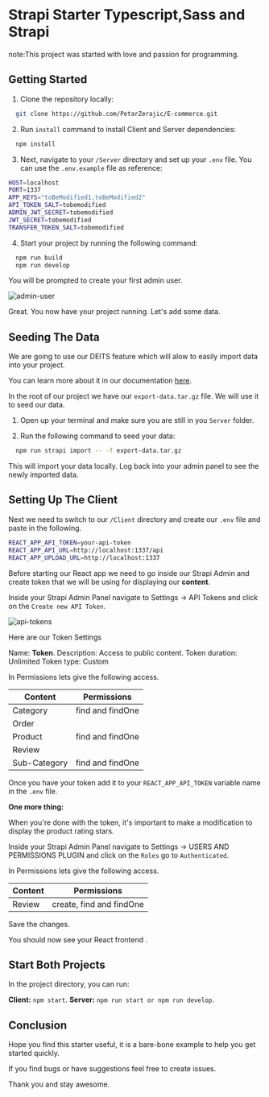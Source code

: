 # Strapi Starter Typescript,Sass and Strapi

note:This project was started with love and passion for programming.

## Getting Started

1. Clone the repository locally:

```bash
  git clone https://github.com/PetarZerajic/E-commerce.git
```

2. Run `install` command to install Client and Server dependencies:

```bash
  npm install
```

3. Next, navigate to your `/Server` directory and set up your `.env` file. You can use the `.env.example` file as reference:

```bash
HOST=localhost
PORT=1337
APP_KEYS="toBeModified1,toBeModified2"
API_TOKEN_SALT=tobemodified
ADMIN_JWT_SECRET=tobemodified
JWT_SECRET=tobemodified
TRANSFER_TOKEN_SALT=tobemodified
```

4. Start your project by running the following command:

```bash
  npm run build
  npm run develop
```

You will be prompted to create your first admin user.

![admin-user](https://user-images.githubusercontent.com/6153188/231865420-5f03a90f-b893-4057-9634-9632920a7d97.gif)

Great. You now have your project running. Let's add some data.

## Seeding The Data

We are going to use our DEITS feature which will alow to easily import data into your project.

You can learn more about it in our documentation [here](https://docs.strapi.io/dev-docs/data-management).

In the root of our project we have our `export-data.tar.gz` file. We will use it to seed our data.

1. Open up your terminal and make sure you are still in you `Server` folder.

2. Run the following command to seed your data:

```bash
  npm run strapi import -- -f export-data.tar.gz
```

This will import your data locally. Log back into your admin panel to see the newly imported data.

## Setting Up The Client

Next we need to switch to our `/Client` directory and create our `.env` file and paste in the following.

```bash
REACT_APP_API_TOKEN=your-api-token
REACT_APP_API_URL=http://localhost:1337/api
REACT_APP_UPLOAD_URL=http://localhost:1337

```

Before starting our React app we need to go inside our Strapi Admin and create token that we will be using for displaying our **content**.

Inside your Strapi Admin Panel navigate to Settings -> API Tokens and click on the `Create new API Token`.

![api-tokens](https://user-images.githubusercontent.com/6153188/231865572-cebc5538-374c-4050-91cd-c303fae25a3d.png)

Here are our Token Settings

Name: **Token**.
Description: Access to public content.
Token duration: Unlimited
Token type: Custom

In Permissions lets give the following access.

| Content      |   Permissions    |
| ------------ | :--------------: |
| Category     | find and findOne |
| Order        |                  |
| Product      | find and findOne |
| Review       |                  |
| Sub-Category | find and findOne |

Once you have your token add it to your `REACT_APP_API_TOKEN` variable name in the `.env` file.

**One more thing:**

When you're done with the token, it's important to make a modification to display the product rating stars.

Inside your Strapi Admin Panel navigate to Settings -> USERS AND PERMISSIONS PLUGIN and click on the `Roles` go to `Authenticated`.

In Permissions lets give the following access.

| Content |       Permissions        |
| ------- | :----------------------: |
| Review  | create, find and findOne |

Save the changes.

You should now see your React frontend .

## Start Both Projects

In the project directory, you can run:

**Client:** `npm start`.
**Server:** `npm run start or npm run develop`.

## Conclusion

Hope you find this starter useful, it is a bare-bone example to help you get started quickly.

If you find bugs or have suggestions feel free to create issues.

Thank you and stay awesome.
